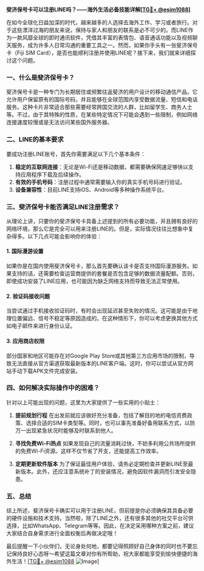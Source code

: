 **斐济保号卡可以注册LINE吗？——海外生活必备技能详解[[TG💪+ @esim1088](https://t.me/s/esim1088)]**

在如今全球化日益加深的时代，越来越多的人选择去海外工作、学习或者旅行。对于这些漂洋过海的朋友来说，保持与家人和朋友的联系是必不可少的。而LINE作为一款风靡全球的即时通讯软件，凭借其丰富的表情包、语音通话功能以及视频聊天服务，成为许多人日常沟通的重要工具之一。然而，如果你手头有一张斐济保号卡（Fiji SIM Card），是否也能顺利注册并使用LINE呢？接下来，我们就来详细探讨这个问题。

### 一、什么是斐济保号卡？

斐济保号卡是一种专门为长期居住或频繁往返斐济的用户设计的移动通信产品。它允许用户保留原有的国际号码，并且能够在全球范围内享受数据流量、短信和电话服务。这种卡片非常适合那些需要经常跨国交流的人群，比如留学生、商务人士等。不过，由于其特殊的性质，在某些特定情况下可能会遇到一些限制，例如网络连接速度较慢或是无法访问某些国外服务器。

### 二、LINE的基本要求

要成功注册LINE账号，首先你需要满足以下几个基本条件：
1. **稳定的互联网连接**：无论是Wi-Fi还是移动数据，都需要确保网速足够快以支持应用程序下载及后续操作。
2. **有效的手机号码**：注册过程中通常需要输入你的真实手机号码进行验证。
3. **设备兼容性**：目前LINE支持iOS、Android等多种操作系统平台。

### 三、斐济保号卡能否满足LINE注册需求？

从理论上讲，只要你的斐济保号卡具备上述提到的所有必要功能，并且拥有良好的网络环境，那么它是完全可以用来注册LINE的。但是，实际情况往往比想象中复杂得多。以下几点可能会影响你的体验：

#### 1. 国际漫游设置
如果你是在国内使用斐济保号卡，那么首先要确认该卡是否支持国际漫游服务。如果支持的话，还需要检查运营商提供的套餐是否包含足够的数据流量配额。否则，即使成功安装了LINE应用，也可能因为缺乏网络支持而导致无法正常使用。

#### 2. 验证码接收问题
当尝试通过手机接收验证码时，有时会出现延迟甚至失败的情况。这可能是由于地理位置偏远、信号不稳定等原因造成的。在这种情形下，你可以考虑更换其他方式如电子邮件来进行身份认证。

#### 3. 应用商店权限
部分国家和地区可能存在对Google Play Store或其他第三方应用市场的限制，导致无法直接从官方渠道获取最新版本的LINE客户端。这时，你可以尝试从官方网站手动下载APK文件完成安装。

### 四、如何解决实际操作中的困难？

针对以上可能出现的问题，这里为大家提供了一些实用的小贴士：

1. **提前规划行程**
   在出发前就应该做好充分准备，包括了解目的地的电信资费政策、选择合适的SIM卡类型等。同时，也可以事先准备好备用联系方式，以防万一出现紧急状况时能够及时联系到他人。

2. **寻找免费Wi-Fi热点**
   如果发现自己的流量消耗过快，不妨多利用公共场所提供的免费Wi-Fi资源。这样不仅节省了开支，还能提高工作效率。

3. **定期更新软件版本**
   为了保证最佳用户体验，请务必定期检查并更新LINE至最新版本。此外，还应注意系统补丁的安装情况，避免因软件漏洞而引发安全隐患。

### 五、总结

综上所述，斐济保号卡确实可以用于注册LINE，但前提是你必须确保其具备必要的硬件设施和技术支持。当然啦，除了LINE之外，还有很多其他的社交平台可供选择，比如WhatsApp、Telegram等等。因此，在决定采用哪种方案之前，建议大家结合自身需求进行全面权衡后再做决定哦！

最后提醒一下小伙伴们，无论身处何地，都要记得照顾好自己身体的同时也不要忘记保持良好心态呀～希望这篇文章对你有所帮助，祝大家都能享受到愉快便捷的海外生活！[[TG💪+ @esim1088](https://t.me/s/esim1088) ![Image](https://i.postimg.cc/4NQfJmqS/Snipaste-2025-05-13-00-14-12.png)]